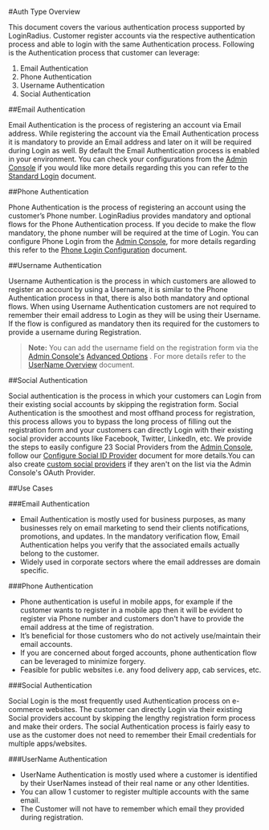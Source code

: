 #Auth Type Overview

This document covers the various authentication process supported by LoginRadius. Customer register accounts via the respective authentication process and able to login with the same Authentication process. Following is the Authentication process that customer can leverage:

1. Email Authentication
2. Phone Authentication
3. Username Authentication
4. Social Authentication

##Email Authentication

Email Authentication is the process of registering an account via Email address. While registering the account via the Email Authentication process it is mandatory to provide an Email address and later on it will be required during Login as well. By default the Email Authentication process is enabled in your environment. You can check your configurations from the [Admin Console](https://adminconsole.loginradius.com/platform-configuration/authentication-configuration/standard-login/data-schema) if you would like more details regarding this you can refer to the [Standard Login](/api/v2/dashboard/platform-configuration/standard-login#standardfieldsbasic1) document.

##Phone Authentication 

Phone Authentication is the process of registering an account using the customer’s Phone number. LoginRadius provides mandatory and optional flows for the Phone Authentication process. If you decide to make the flow mandatory, the phone number will be required at the time of Login. You can configure Phone Login from the [Admin Console](https://adminconsole.loginradius.com/platform-configuration/authentication-configuration/phone-login/otp-settings), for more details regarding this refer to the [Phone Login Configuration](/api/v2/admin-console/platform-configuration/phone-login-configuration/#phone-login-configuration) document.

##Username Authentication

Username Authentication is the process in which customers are allowed to register an account by using a Username, it is similar to the Phone Authentication process in that, there is also both mandatory and optional flows. When using Username Authentication customers are not required to remember their email address to Login as they will be using their Username. If the flow is configured as mandatory then its required for the customers to provide a username during Registration. 

>**Note:** You can add the username field on the registration form via the  [Admin Console's](https://adminconsole.loginradius.com/platform-configuration/authentication-configuration/standard-login/data-schema)  [Advanced Options](/api/v2/dashboard/platform-configuration/standard-login#advancedconfiguration7) . For more details refer to the [UserName Overview](/api/v2/customer-identity-api/overview#usernamelogin3) document.

##Social Authentication

Social authentication is the process in which your customers can Login from their existing social accounts by skipping the registration form. Social Authentication is the smoothest and most offhand process for registration, this process allows you to bypass the long process of filling out the registration form and your customers can directly Login with their existing social provider accounts like Facebook, Twitter, LinkedIn, etc. We provide the steps to easily configure 23 Social Providers from the [Admin Console](https://adminconsole.loginradius.com/platform-configuration/authentication-configuration/social-login/social-providers), follow our [Configure Social ID Provider](/api/v2/dashboard/social-provider/configure-social-apps) document for more details.You can also create [custom social providers](https://secure.loginradius.com/platform-configuration/authentication-configuration/custom-idps) if they aren't on the list via the Admin Console's OAuth Provider.

##Use Cases

###Email Authentication

* Email Authentication is mostly used for business purposes, as many businesses rely on email marketing to send their clients notifications, promotions, and updates. In the mandatory verification flow, Email Authentication helps you verify that the associated emails actually belong to the customer. 
* Widely used in corporate sectors where the email addresses are domain specific.

###Phone Authentication 

* Phone authentication is useful in mobile apps, for example if the customer wants to register in a mobile app then it will be evident to register via Phone number and customers don't have to provide the email address at the time of registration.
* It’s beneficial for those customers who do not actively use/maintain their email accounts.
* If you are concerned about forged accounts, phone authentication flow can be leveraged to minimize forgery.
* Feasible for public websites i.e. any food delivery app, cab services, etc.

###Social Authentication

Social Login is the most frequently used Authentication process on e-commerce websites.   The customer can directly Login via their existing Social providers account by skipping the lengthy registration form process and make their orders. The social Authentication process is fairly easy to use as the customer does not need to remember their Email credentials for multiple apps/websites.

###UserName Authentication

* UserName Authentication is mostly used where a customer is identified by their UserNames instead of their real name or any other Identities.
* You can allow 1 customer to register multiple accounts with the same email.
* The Customer will not have to remember which email they provided during registration.



